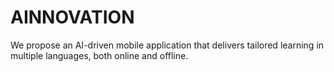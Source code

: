 # AINNOVATION
We propose an AI-driven mobile application that delivers tailored learning in multiple languages, both online and offline. 
